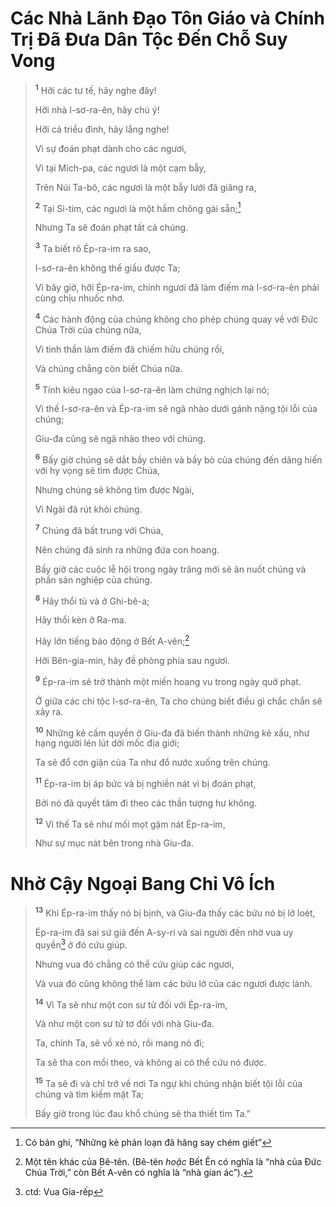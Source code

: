 # Các Nhà Lãnh Ðạo Tôn Giáo và Chính Trị Ðã Ðưa Dân Tộc Ðến Chỗ Suy Vong

> <sup><b>1</b></sup> Hỡi các tư tế, hãy nghe đây!
> 
> Hỡi nhà I-sơ-ra-ên, hãy chú ý!
> 
> Hỡi cả triều đình, hãy lắng nghe!
> 
> Vì sự đoán phạt dành cho các ngươi,
> 
> Vì tại Mích-pa, các ngươi là một cạm bẫy,
> 
> Trên Núi Ta-bô, các ngươi là một bẫy lưới đã giăng ra,
> 
> <sup><b>2</b></sup> Tại Si-tim, các ngươi là một hầm chông gài sẵn;[^1]
> 
> Nhưng Ta sẽ đoán phạt tất cả chúng.
> 
> <sup><b>3</b></sup> Ta biết rõ Ép-ra-im ra sao,
> 
> I-sơ-ra-ên không thể giấu được Ta;
> 
> Vì bây giờ, hỡi Ép-ra-im, chính ngươi đã làm điếm mà I-sơ-ra-ên phải cùng chịu nhuốc nhơ.
> 
> <sup><b>4</b></sup> Các hành động của chúng không cho phép chúng quay về với Ðức Chúa Trời của chúng nữa,
> 
> Vì tinh thần làm điếm đã chiếm hữu chúng rồi,
> 
> Và chúng chẳng còn biết Chúa nữa.
> 
> <sup><b>5</b></sup> Tính kiêu ngạo của I-sơ-ra-ên làm chứng nghịch lại nó;
> 
> Vì thế I-sơ-ra-ên và Ép-ra-im sẽ ngã nhào dưới gánh nặng tội lỗi của chúng;
> 
> Giu-đa cũng sẽ ngã nhào theo với chúng.
> 
> <sup><b>6</b></sup> Bấy giờ chúng sẽ dắt bầy chiên và bầy bò của chúng đến dâng hiến với hy vọng sẽ tìm được Chúa,
> 
> Nhưng chúng sẽ không tìm được Ngài,
> 
> Vì Ngài đã rút khỏi chúng.
> 
> <sup><b>7</b></sup> Chúng đã bất trung với Chúa,
> 
> Nên chúng đã sinh ra những đứa con hoang.
> 
> Bấy giờ các cuộc lễ hội trong ngày trăng mới sẽ ăn nuốt chúng và phần sản nghiệp của chúng.
> 
> <sup><b>8</b></sup> Hãy thổi tù và ở Ghi-bê-a;
> 
> Hãy thổi kèn ở Ra-ma.
> 
> Hãy lớn tiếng báo động ở Bết A-vên;[^2]
> 
> Hỡi Bên-gia-min, hãy đề phòng phía sau ngươi.
> 
> <sup><b>9</b></sup> Ép-ra-im sẽ trở thành một miền hoang vu trong ngày quở phạt.
> 
> Ở giữa các chi tộc I-sơ-ra-ên, Ta cho chúng biết điều gì chắc chắn sẽ xảy ra.
> 
> <sup><b>10</b></sup> Những kẻ cầm quyền ở Giu-đa đã biến thành những kẻ xấu, như hạng người lén lút dời mốc địa giới;
> 
> Ta sẽ đổ cơn giận của Ta như đổ nước xuống trên chúng.
> 
> <sup><b>11</b></sup> Ép-ra-im bị áp bức và bị nghiền nát vì bị đoán phạt,
> 
> Bởi nó đã quyết tâm đi theo các thần tượng hư không.
> 
> <sup><b>12</b></sup> Vì thế Ta sẽ như mối mọt gặm nát Ép-ra-im,
> 
> Như sự mục nát bên trong nhà Giu-đa.
>


# Nhờ Cậy Ngoại Bang Chỉ Vô Ích

> <sup><b>13</b></sup> Khi Ép-ra-im thấy nó bị bịnh, và Giu-đa thấy các bứu nó bị lở loét,
> 
> Ép-ra-im đã sai sứ giả đến A-sy-ri và sai người đến nhờ vua uy quyền[^3] ở đó cứu giúp.
> 
> Nhưng vua đó chẳng có thể cứu giúp các ngươi,
> 
> Và vua đó cũng không thể làm các bứu lở của các ngươi được lành.
> 
> <sup><b>14</b></sup> Vì Ta sẽ như một con sư tử đối với Ép-ra-im,
> 
> Và như một con sư tử tơ đối với nhà Giu-đa.
> 
> Ta, chính Ta, sẽ vồ xé nó, rồi mang nó đi;
> 
> Ta sẽ tha con mồi theo, và không ai có thể cứu nó được.
> 
> <sup><b>15</b></sup> Ta sẽ đi và chỉ trở về nơi Ta ngự khi chúng nhận biết tội lỗi của chúng và tìm kiếm mặt Ta;
> 
> Bấy giờ trong lúc đau khổ chúng sẽ tha thiết tìm Ta.”
>

[^1]: Có bản ghi, “Những kẻ phản loạn đã hăng say chém giết”
[^2]: Một tên khác của Bê-tên. (Bê-tên *hoặc* Bết Ên có nghĩa là “nhà của Ðức Chúa Trời,” còn Bết A-vên có nghĩa là “nhà gian ác”).
[^3]: ctd: Vua Gia-rếp